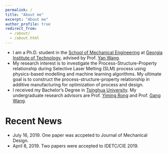 ```yaml
---
permalink: /
title: "About me"
excerpt: "About me"
author_profile: true
redirect_from: 
  - /about/
  - /about.html
---
```


* I am a Ph.D. student in the [School of Mechanical Engineering](https://www.me.gatech.edu/) at [Georgia Institute of Technology](https://www.gatech.edu/), advised by Prof. [Yan Wang](https://www.me.gatech.edu/faculty/wang-y).
* My research interest is to investigate the Process-Structure-Property relationship during Selective Laser Melting (SLM) process using physics-based modelling and machine learning algorithms. My ultimate goal is to construct the process-structure-property relationship in additive manufacturing for optimization of process and design. 
* I received my Bachelor’s Degree in [Tsinghua University](https://www.tsinghua.edu.cn/publish/thu2018en/index.html). My undergraduate research advisors are Prof. [Yiming Rong](https://mee.sustech.edu.cn/2016/node1_0809/130.html) and Prof. [Gang Wang](https://www.tsinghua.edu.cn/publish/jxxen/4192/2014/20141108142525343207364/20141108142525343207364_.html).

# Recent News
* July 16, 2019. One paper was accpeted to Journal of Mechanical Design.
* April 8, 2019. Two papers were accepted to IDETC/CIE 2019.

